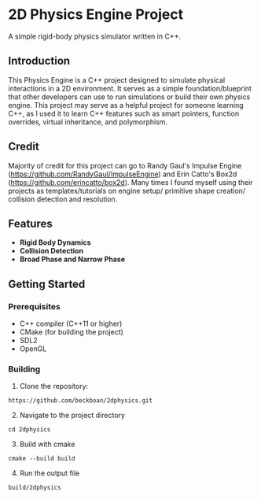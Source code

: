 # 2D Physics Engine Project

A simple rigid-body physics simulator written in C++.

## Introduction

This Physics Engine is a C++ project designed to simulate physical interactions in a 2D environment. It serves as a simple foundation/blueprint that other developers can use to run simulations or build their own physics engine. This project may serve as a helpful project for someone learning C++, as I used it to learn C++ features such as smart pointers, function overrides, virtual inheritance, and polymorphism.

## Credit

Majority of credit for this project can go to Randy Gaul's Impulse Engine (https://github.com/RandyGaul/ImpulseEngine) and Erin Catto's Box2d (https://github.com/erincatto/box2d). Many times I found myself using their projects as templates/tutorials on engine setup/ primitive shape creation/ collision detection and resolution.

## Features

- **Rigid Body Dynamics**
- **Collision Detection**
- **Broad Phase and Narrow Phase**

## Getting Started

### Prerequisites 
- C++ compiler (C++11 or higher)
- CMake (for building the project)
- SDL2
- OpenGL

### Building

1. Clone the repository: 
```
https://github.com/beckboan/2dphysics.git
```

2.  Navigate to the project directory
```
cd 2dphysics
```

3. Build with cmake
```
cmake --build build 
```

4. Run the output file
```
build/2dphysics
```





